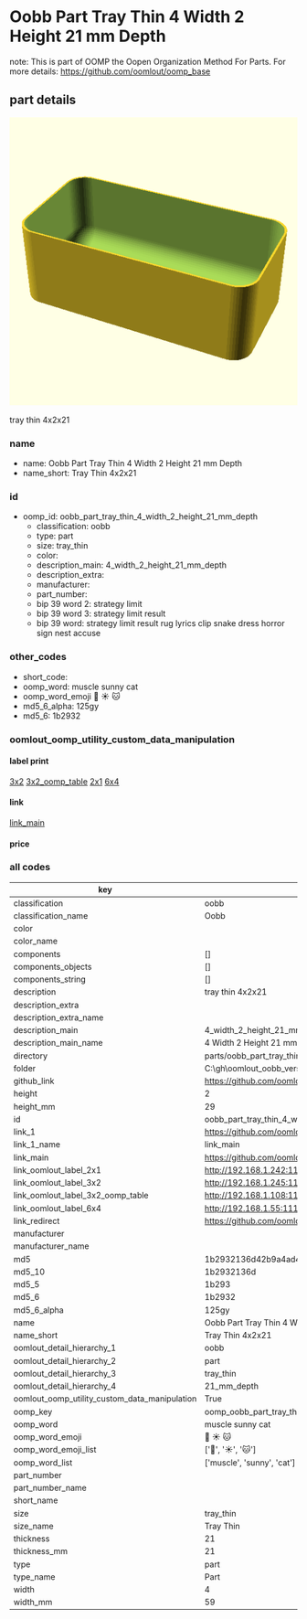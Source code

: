 # Oobb Part Tray Thin 4 Width 2 Height 21 mm Depth  

note: This is part of OOMP the Oopen Organization Method For Parts. For more details: https://github.com/oomlout/oomp_base

##  part details
  

[![](3dpr.png)](3dpr.png)

tray thin 4x2x21



### name
* name: Oobb Part Tray Thin 4 Width 2 Height 21 mm Depth
* name_short: Tray Thin 4x2x21 
### id
* oomp_id: oobb_part_tray_thin_4_width_2_height_21_mm_depth
  * classification: oobb
  * type: part
  * size: tray_thin
  * color: 
  * description_main: 4_width_2_height_21_mm_depth
  * description_extra: 
  * manufacturer: 
  * part_number: 
  * bip 39 word 2: strategy limit
  * bip 39 word 3: strategy limit result
  * bip 39 word: strategy limit result rug lyrics clip snake dress horror sign nest accuse

### other_codes
* short_code: 
* oomp_word: muscle sunny cat
* oomp_word_emoji :muscle: :sunny: :cat:
* md5_6_alpha: 125gy
* md5_6: 1b2932






### oomlout_oomp_utility_custom_data_manipulation
#### label print
[3x2](http://192.168.1.245:1112/?label=oomp%20125gy)
[3x2_oomp_table](http://192.168.1.108:1112/?label=oomp%20125gy)
[2x1](http://192.168.1.242:1112/?label=oomp%20125gy)
[6x4](http://192.168.1.55:1112/?label=oomp%20125gy)    

#### link

[link_main](https://github.com/oomlout/oomlout_oobb_version_4_generated_parts/tree/main/navigation_oomp/oobb/part/tray_thin/4_width_2_height_21_mm_depth/part)                              

#### price







### all codes 
| key | value |  
| --- | --- |  
| classification | oobb |  
| classification_name | Oobb |  
| color |  |  
| color_name |  |  
| components | [] |  
| components_objects | [] |  
| components_string | [] |  
| description | tray thin 4x2x21 |  
| description_extra |  |  
| description_extra_name |  |  
| description_main | 4_width_2_height_21_mm_depth |  
| description_main_name | 4 Width 2 Height 21 mm Depth |  
| directory | parts/oobb_part_tray_thin_4_width_2_height_21_mm_depth |  
| folder | C:\gh\oomlout_oobb_version_4_generated_parts\parts\oobb_part_tray_thin_4_width_2_height_21_mm_depth |  
| github_link | https://github.com/oomlout/oomlout_oomp_part_src/tree/main/parts/oobb_part_tray_thin_4_width_2_height_21_mm_depth |  
| height | 2 |  
| height_mm | 29 |  
| id | oobb_part_tray_thin_4_width_2_height_21_mm_depth |  
| link_1 | https://github.com/oomlout/oomlout_oobb_version_4_generated_parts/tree/main/navigation_oomp/oobb/part/tray_thin/4_width_2_height_21_mm_depth/part |  
| link_1_name | link_main |  
| link_main | https://github.com/oomlout/oomlout_oobb_version_4_generated_parts/tree/main/navigation_oomp/oobb/part/tray_thin/4_width_2_height_21_mm_depth/part |  
| link_oomlout_label_2x1 | http://192.168.1.242:1112/?label=oomp%20125gy |  
| link_oomlout_label_3x2 | http://192.168.1.245:1112/?label=oomp%20125gy |  
| link_oomlout_label_3x2_oomp_table | http://192.168.1.108:1112/?label=oomp%20125gy |  
| link_oomlout_label_6x4 | http://192.168.1.55:1112/?label=oomp%20125gy |  
| link_redirect | https://github.com/oomlout/oomlout_oobb_version_4_generated_parts/tree/main/parts/oobb_tray_thin_04_02_21 |  
| manufacturer |  |  
| manufacturer_name |  |  
| md5 | 1b2932136d42b9a4ad42bbd16fa07eb6 |  
| md5_10 | 1b2932136d |  
| md5_5 | 1b293 |  
| md5_6 | 1b2932 |  
| md5_6_alpha | 125gy |  
| name | Oobb Part Tray Thin 4 Width 2 Height 21 mm Depth |  
| name_short | Tray Thin 4x2x21  |  
| oomlout_detail_hierarchy_1 | oobb |  
| oomlout_detail_hierarchy_2 | part |  
| oomlout_detail_hierarchy_3 | tray_thin |  
| oomlout_detail_hierarchy_4 | 21_mm_depth |  
| oomlout_oomp_utility_custom_data_manipulation | True |  
| oomp_key | oomp_oobb_part_tray_thin_4_width_2_height_21_mm_depth |  
| oomp_word | muscle sunny cat |  
| oomp_word_emoji | :muscle: :sunny: :cat: |  
| oomp_word_emoji_list | [':muscle:', ':sunny:', ':cat:'] |  
| oomp_word_list | ['muscle', 'sunny', 'cat'] |  
| part_number |  |  
| part_number_name |  |  
| short_name |  |  
| size | tray_thin |  
| size_name | Tray Thin |  
| thickness | 21 |  
| thickness_mm | 21 |  
| type | part |  
| type_name | Part |  
| width | 4 |  
| width_mm | 59 |  
